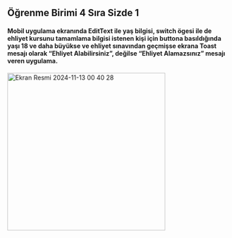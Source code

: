 ## Öğrenme Birimi 4 Sıra Sizde 1
#### Mobil uygulama ekranında EditText ile yaş bilgisi, switch ögesi ile de ehliyet kursunu tamamlama bilgisi istenen kişi için buttona basıldığında yaşı 18 ve daha büyükse ve ehliyet sınavından geçmişse ekrana Toast mesajı olarak “Ehliyet Alabilirsiniz”, değilse “Ehliyet Alamazsınız” mesajı veren uygulama.
<img width="358" alt="Ekran Resmi 2024-11-13 00 40 28" src="https://github.com/user-attachments/assets/3f520265-3613-4687-af68-e0f7926d52a7">
